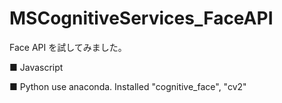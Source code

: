 # MSCognitiveServices_FaceAPI
Face API を試してみました。

■ Javascript 

■ Python 
use anaconda. 
Installed "cognitive_face", "cv2" 
